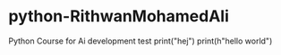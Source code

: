 # python-RithwanMohamedAli
Python Course for Ai development
test
print("hej")
print(h"hello world")
